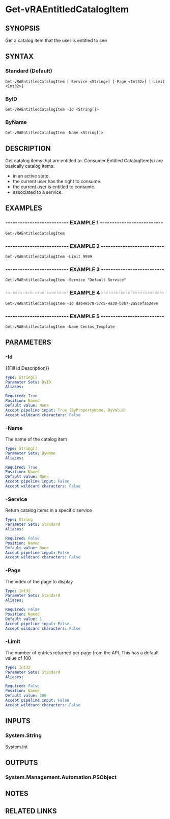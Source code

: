 # Get-vRAEntitledCatalogItem

## SYNOPSIS
Get a catalog item that the user is entitled to see

## SYNTAX

### Standard (Default)
```
Get-vRAEntitledCatalogItem [-Service <String>] [-Page <Int32>] [-Limit <Int32>]
```

### ByID
```
Get-vRAEntitledCatalogItem -Id <String[]>
```

### ByName
```
Get-vRAEntitledCatalogItem -Name <String[]>
```

## DESCRIPTION
Get catalog items that are entitled to.
Consumer Entitled CatalogItem(s) are basically catalog items:
- in an active state.
- the current user has the right to consume.
- the current user is entitled to consume.
- associated to a service.

## EXAMPLES

### -------------------------- EXAMPLE 1 --------------------------
```
Get-vRAEntitledCatalogItem
```

### -------------------------- EXAMPLE 2 --------------------------
```
Get-vRAEntitledCatalogItem -Limit 9999
```

### -------------------------- EXAMPLE 3 --------------------------
```
Get-vRAEntitledCatalogItem -Service "Default Service"
```

### -------------------------- EXAMPLE 4 --------------------------
```
Get-vRAEntitledCatalogItem -Id dab4e578-57c5-4a30-b3b7-2a5cefa52e9e
```

### -------------------------- EXAMPLE 5 --------------------------
```
Get-vRAEntitledCatalogItem -Name Centos_Template
```

## PARAMETERS

### -Id
{{Fill Id Description}}

```yaml
Type: String[]
Parameter Sets: ByID
Aliases: 

Required: True
Position: Named
Default value: None
Accept pipeline input: True (ByPropertyName, ByValue)
Accept wildcard characters: False
```

### -Name
The name of the catalog item

```yaml
Type: String[]
Parameter Sets: ByName
Aliases: 

Required: True
Position: Named
Default value: None
Accept pipeline input: False
Accept wildcard characters: False
```

### -Service
Return catalog items in a specific service

```yaml
Type: String
Parameter Sets: Standard
Aliases: 

Required: False
Position: Named
Default value: None
Accept pipeline input: False
Accept wildcard characters: False
```

### -Page
The index of the page to display

```yaml
Type: Int32
Parameter Sets: Standard
Aliases: 

Required: False
Position: Named
Default value: 1
Accept pipeline input: False
Accept wildcard characters: False
```

### -Limit
The number of entries returned per page from the API.
This has a default value of 100

```yaml
Type: Int32
Parameter Sets: Standard
Aliases: 

Required: False
Position: Named
Default value: 100
Accept pipeline input: False
Accept wildcard characters: False
```

## INPUTS

### System.String
System.Int

## OUTPUTS

### System.Management.Automation.PSObject

## NOTES

## RELATED LINKS


